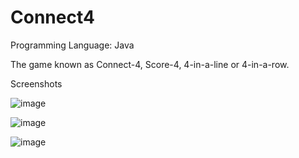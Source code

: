 # Connect4

Programming Language: Java

The game known as Connect-4, Score-4, 4-in-a-line or 4-in-a-row. 

Screenshots

![image](https://user-images.githubusercontent.com/79329883/189266413-08dd92ec-4216-44d4-a213-0514799cf095.png)

![image](https://user-images.githubusercontent.com/79329883/189266474-340a2536-fc3e-4063-bf70-9c9fc0850eb9.png)

![image](https://user-images.githubusercontent.com/79329883/189266584-0eb880ff-b007-4378-b236-ec814f1f7004.png)
